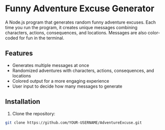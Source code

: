 # Funny Adventure Excuse Generator

A Node.js program that generates random funny adventure excuses. Each time you run the program, it creates unique messages combining characters, actions, consequences, and locations. Messages are also color-coded for fun in the terminal.

## Features

- Generates multiple messages at once
- Randomized adventures with characters, actions, consequences, and locations
- Colored output for a more engaging experience
- User input to decide how many messages to generate

## Installation

1. Clone the repository:

```bash
git clone https://github.com/YOUR-USERNAME/AdventureExcuse.git

